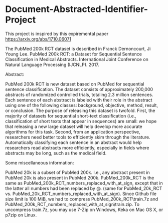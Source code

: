 # Document-Abstracted-Identifier-Project
This project is inspired by this expiremental paper https://arxiv.org/abs/1710.06071

The PubMed 200k RCT dataset is described in Franck Dernoncourt, Ji Young Lee. PubMed 200k RCT: a Dataset for Sequential Sentence Classification in Medical Abstracts. International Joint Conference on Natural Language Processing (IJCNLP). 2017.

Abstract:

PubMed 200k RCT is new dataset based on PubMed for sequential sentence classification. The dataset consists of approximately 200,000 abstracts of randomized controlled trials, totaling 2.3 million sentences. Each sentence of each abstract is labeled with their role in the abstract using one of the following classes: background, objective, method, result, or conclusion. The purpose of releasing this dataset is twofold. First, the majority of datasets for sequential short-text classification (i.e., classification of short texts that appear in sequences) are small: we hope that releasing a new large dataset will help develop more accurate algorithms for this task. Second, from an application perspective, researchers need better tools to efficiently skim through the literature. Automatically classifying each sentence in an abstract would help researchers read abstracts more efficiently, especially in fields where abstracts may be long, such as the medical field.

Some miscellaneous information:

PubMed 20k is a subset of PubMed 200k. I.e., any abstract present in PubMed 20k is also present in PubMed 200k.
PubMed_200k_RCT is the same as PubMed_200k_RCT_numbers_replaced_with_at_sign, except that in the latter all numbers had been replaced by @. (same for PubMed_20k_RCT vs. PubMed_20k_RCT_numbers_replaced_with_at_sign).
Since Github file size limit is 100 MiB, we had to compress PubMed_200k_RCT\train.7z and PubMed_200k_RCT_numbers_replaced_with_at_sign\train.zip. To uncompress train.7z, you may use 7-Zip on Windows, Keka on Mac OS X, or p7zip on Linux.
